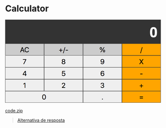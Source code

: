 # Calculator

![](assets/layout.png)

[code.zip](code.zip)

> [Alternativa de resposta](code-response/)